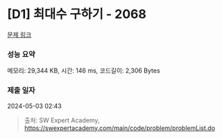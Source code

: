 # [D1] 최대수 구하기 - 2068 

[문제 링크](https://swexpertacademy.com/main/code/problem/problemDetail.do?contestProbId=AV5QQhbqA4QDFAUq) 

### 성능 요약

메모리: 29,344 KB, 시간: 146 ms, 코드길이: 2,306 Bytes

### 제출 일자

2024-05-03 02:43



> 출처: SW Expert Academy, https://swexpertacademy.com/main/code/problem/problemList.do